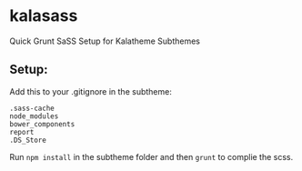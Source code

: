 # kalasass
Quick Grunt SaSS Setup for Kalatheme Subthemes

## Setup:
Add this to your .gitignore in the subtheme:
```
.sass-cache
node_modules
bower_components
report
.DS_Store
```

Run ```npm install``` in the subtheme folder and then ```grunt``` to complie the scss.


